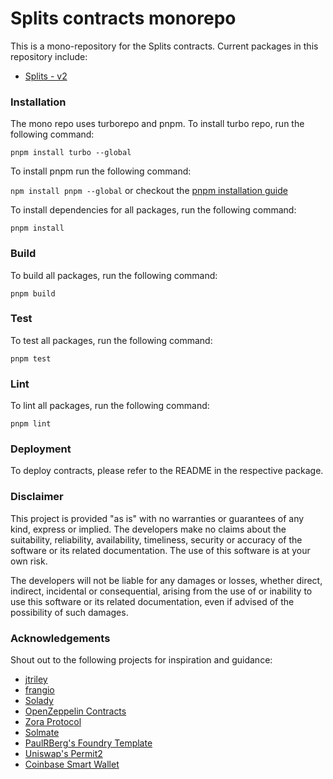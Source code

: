 # Splits contracts monorepo

This is a mono-repository for the Splits contracts. Current packages in this repository include:

- [Splits - v2](./packages/splits-v2/README.md)

### Installation

The mono repo uses turborepo and pnpm. To install turbo repo, run the following command:

`pnpm install turbo --global`

To install pnpm run the following command:

`npm install pnpm --global` or checkout the [pnpm installation guide](https://pnpm.io/installation)

To install dependencies for all packages, run the following command:

`pnpm install`

### Build

To build all packages, run the following command:

`pnpm build`

### Test

To test all packages, run the following command:

`pnpm test`

### Lint

To lint all packages, run the following command:

`pnpm lint`

### Deployment

To deploy contracts, please refer to the README in the respective package.

### Disclaimer

This project is provided "as is" with no warranties or guarantees of any kind, express or implied. The developers make no claims about the suitability, reliability, availability, timeliness, security or accuracy of the software or its related documentation. The use of this software is at your own risk.

The developers will not be liable for any damages or losses, whether direct, indirect, incidental or consequential, arising from the use of or inability to use this software or its related documentation, even if advised of the possibility of such damages.

### Acknowledgements

Shout out to the following projects for inspiration and guidance:

- [jtriley](https://github.com/jtriley-eth/ERC-6909)
- [frangio](https://github.com/frangio/erc6909-extensions)
- [Solady](https://github.com/vectorized/solady)
- [OpenZeppelin Contracts](https://github.com/OpenZeppelin/openzeppelin-contracts)
- [Zora Protocol](https://github.com/ourzora/zora-protocol)
- [Solmate](https://github.com/transmissions11/solmate)
- [PaulRBerg's Foundry Template](https://github.com/PaulRBerg/foundry-template)
- [Uniswap's Permit2](https://github.com/Uniswap/permit2)
- [Coinbase Smart Wallet](https://github.com/coinbase/smart-wallet)
